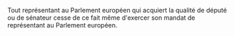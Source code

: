 Tout représentant au Parlement européen qui acquiert la qualité de député ou de sénateur cesse de ce fait même d'exercer son mandat de représentant au Parlement européen.
